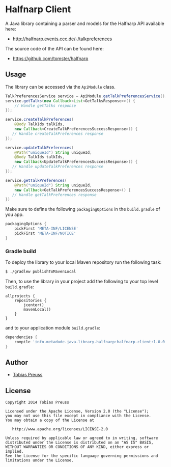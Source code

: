 # Halfnarp Client

A Java library containing a parser and models for the Halfnarp API available here:

* http://halfnarp.events.ccc.de/-/talkpreferences

The source code of the API can be found here:

* https://github.com/tomster/halfnarp



## Usage

The library can be accessed via the `ApiModule` class.

```java
TalkPreferencesService service = ApiModule.getTalkPreferencesService();
service.getTalks(new Callback<List<GetTalksResponse>>() {
    // Handle getTalks response
});

service.createTalkPreferences(
    @Body TalkIds talkIds,
    new Callback<CreateTalkPreferencesSuccessResponse>() {
   // Handle createTalkPreferences response
});

service.updateTalkPreferences(
    @Path("uniqueId") String uniqueId,
    @Body TalkIds talkIds,
    new Callback<UpdateTalkPreferencesSuccessResponse>() {
   // Handle updateTalkPreferences response
});

service.getTalkPreferences(
    @Path("uniqueId") String uniqueId,
    new Callback<GetTalkPreferencesSuccessResponse>() {
   // Handle getTalkPreferences response
})
```

Make sure to define the following `packagingOptions` in the  `build.gradle` of you app.

```groovy
packagingOptions {
    pickFirst 'META-INF/LICENSE'
    pickFirst 'META-INF/NOTICE'
}
```


### Gradle build

To deploy the library to your local Maven repository run the following task:

```bash
$ ./gradlew publishToMavenLocal
```

Then, to use the library in your project add the following to
your top level `build.gradle`:

```
allprojects {
    repositories {
        jcenter()
        mavenLocal()
    }
}
```

and to your application module `build.gradle`:


```groovy
dependencies {
    compile 'info.metadude.java.library.halfnarp:halfnarp-client:1.0.0'
}
```



## Author

* [Tobias Preuss][tobias-preuss]

## License

    Copyright 2014 Tobias Preuss

    Licensed under the Apache License, Version 2.0 (the "License");
    you may not use this file except in compliance with the License.
    You may obtain a copy of the License at

       http://www.apache.org/licenses/LICENSE-2.0

    Unless required by applicable law or agreed to in writing, software
    distributed under the License is distributed on an "AS IS" BASIS,
    WITHOUT WARRANTIES OR CONDITIONS OF ANY KIND, either express or implied.
    See the License for the specific language governing permissions and
    limitations under the License.


[tobias-preuss]: https://github.com/johnjohndoe


